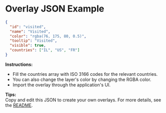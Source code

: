 # Overlay JSON Example

```json
{
  "id": "visited",
  "name": "Visited",
  "color": "rgba(76, 175, 80, 0.5)",
  "tooltip": "Visited",
  "visible": true,
  "countries": ["IL", "US", "FR"]
}
```

**Instructions:**
- Fill the countries array with ISO 3166 codes for the relevant countries.
- You can also change the layer's color by changing the RGBA color.
- Import the overlay through the application's UI.

**Tips:**   
Copy and edit this JSON to create your own overlays.
For more details, see the [README](../README.md).

